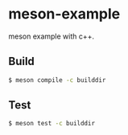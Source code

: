 # meson-example

meson example with c++.

## Build

```sh
$ meson compile -c builddir
```

## Test

```sh
$ meson test -c builddir
```
